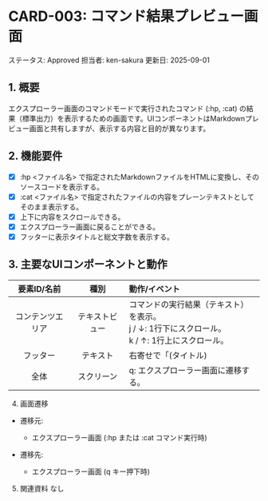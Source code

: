 # CARD-003: コマンド結果プレビュー画面
ステータス: Approved
担当者: ken-sakura
更新日: 2025-09-01

## 1. 概要
エクスプローラー画面のコマンドモードで実行されたコマンド (:hp, :cat) の結果（標準出力）を表示するための画面です。UIコンポーネントはMarkdownプレビュー画面と共有しますが、表示する内容と目的が異なります。

## 2. 機能要件

- [x] :hp <ファイル名> で指定されたMarkdownファイルをHTMLに変換し、そのソースコードを表示する。
- [x] :cat <ファイル名> で指定されたファイルの内容をプレーンテキストとしてそのまま表示する。
- [x] 上下に内容をスクロールできる。
- [x] エクスプローラー画面に戻ることができる。
- [x] フッターに表示タイトルと総文字数を表示する。

## 3. 主要なUIコンポーネントと動作
|要素ID/名前|種別|動作/イベント|
|:---:|:---:|:----|
|コンテンツエリア|テキストビュー|コマンドの実行結果（テキスト）を表示。<br>j / ↓: 1行下にスクロール。<br>k / ↑: 1行上にスクロール。|
|フッター|テキスト|右寄せで「(タイトル)|
|全体|スクリーン|q: エクスプローラー画面に遷移する。|

4. 画面遷移
* 遷移元:
  * エクスプローラー画面 (:hp または :cat コマンド実行時)

* 遷移先:
  * エクスプローラー画面 (q キー押下時)

5. 関連資料
なし
